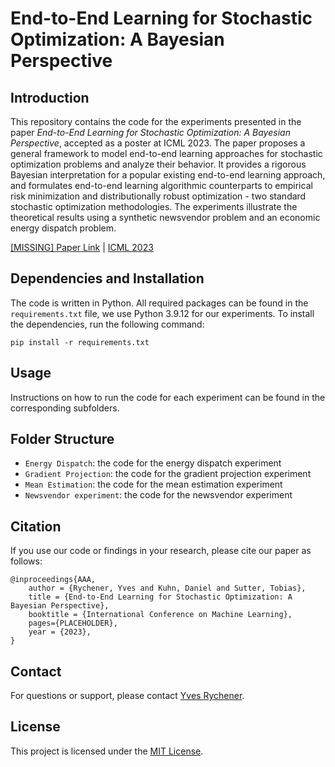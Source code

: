 # End-to-End Learning for Stochastic Optimization: A Bayesian Perspective

## Introduction
This repository contains the code for the experiments presented in the paper _End-to-End Learning for Stochastic Optimization: A Bayesian Perspective_, accepted as a poster at ICML 2023. The paper proposes a general framework to model end-to-end learning approaches for stochastic optimization problems and analyze their behavior. It provides a rigorous Bayesian interpretation for a popular existing end-to-end learning approach, and formulates end-to-end learning algorithmic counterparts to empirical risk minimization and distributionally robust optimization - two standard stochastic optimization methodologies. The experiments illustrate the theoretical results using a synthetic newsvendor problem and an economic energy dispatch problem.

[[MISSING] Paper Link](PLACEHOLDER) | [ICML 2023](https://icml.cc)

## Dependencies and Installation
The code is written in Python. All required packages can be found in the `requirements.txt` file, we use Python 3.9.12 for our experiments. To install the dependencies, run the following command:

```
pip install -r requirements.txt
```


## Usage
Instructions on how to run the code for each experiment can be found in the corresponding subfolders.

## Folder Structure
- `Energy Dispatch`: the code for the energy dispatch experiment
- `Gradient Projection`: the code for the gradient projection experiment
- `Mean Estimation`: the code for the mean estimation experiment
- `Newsvendor experiment`: the code for the newsvendor experiment

## Citation
If you use our code or findings in your research, please cite our paper as follows:

```
@inproceedings{AAA,
    author = {Rychener, Yves and Kuhn, Daniel and Sutter, Tobias},
    title = {End-to-End Learning for Stochastic Optimization: A Bayesian Perspective},
    booktitle = {International Conference on Machine Learning},
    pages={PLACEHOLDER},
    year = {2023},
}
```

## Contact
For questions or support, please contact [Yves Rychener](mailto:yves.rychener@epfl.ch).

## License
This project is licensed under the [MIT License](LICENSE).
